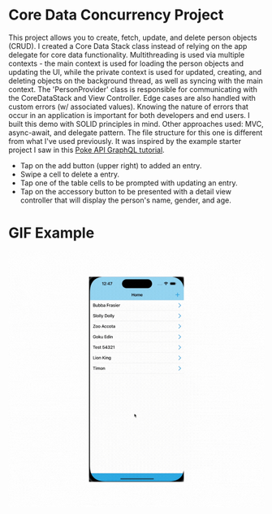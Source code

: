 # Core Data Concurrency Project
This project allows you to create, fetch, update, and delete person objects (CRUD). I created a Core Data Stack class instead of relying on the app delegate for core data functionality. Multithreading is used via multiple contexts - the main context is used for loading the person objects and updating the UI, while the private context is used for updated, creating, and deleting objects on the background thread, as well as syncing with the main context. The 'PersonProvider' class is responsible for communicating with the CoreDataStack and View Controller. Edge cases are also handled with custom errors (w/ associated values). Knowing the nature of errors that occur in an application is important for both developers and end users. I built this demo with SOLID principles in mind. Other approaches used: MVC, async-await, and delegate pattern. The file structure for this one is different from what I've used previously. It was inspired by the example starter project I saw in this [Poke API GraphQL tutorial](https://www.delasign.com/blog/swift-graphql-call/).
- Tap on the add button (upper right) to added an entry.
- Swipe a cell to delete a entry. 
- Tap one of the table cells to be prompted with updating an entry. 
- Tap on the accessory button to be presented with a detail view controller that will display the person's name, gender, and age.


# GIF Example
![Demo](https://github.com/AshleyCanty/CoreDataListDemo/blob/main/CoreDataListDemo-example.gif)
